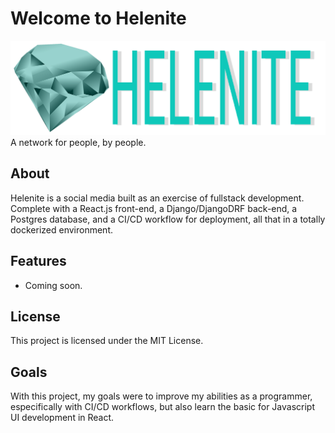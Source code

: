 # Welcome to Helenite
![Helenite logo](assets/helenite_full_logo.png)
A network for people, by people.

## About
Helenite is a social media built as an exercise of fullstack development. Complete with a React.js front-end, a Django/DjangoDRF back-end, a Postgres database, and a CI/CD workflow for deployment, all that in a totally dockerized environment.

## Features
* Coming soon.

## License

This project is licensed under the MIT License.

## Goals
With this project, my goals were to improve my abilities as a programmer, especifically with CI/CD workflows, but also learn the basic for Javascript UI development in React.